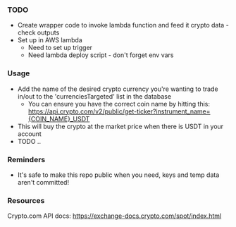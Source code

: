 
### TODO
- Create wrapper code to invoke lambda function and feed it crypto data - check outputs
- Set up in AWS lambda
    - Need to set up trigger
    - Need lambda deploy script - don't forget env vars


### Usage
- Add the name of the desired crypto currency you're wanting to trade in/out to the 'currenciesTargeted' list in the database
    - You can ensure you have the correct coin name by hitting this: https://api.crypto.com/v2/public/get-ticker?instrument_name={COIN_NAME}_USDT
- This will buy the crypto at the market price when there is USDT in your account
- TODO ..

### Reminders
- It's safe to make this repo public when you need, keys and temp data aren't committed!

### Resources
Crypto.com API docs: https://exchange-docs.crypto.com/spot/index.html
